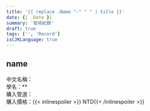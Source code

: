 ```yaml
---
title: '{{ replace .Name "-" " " | title }}'
date: {{ .Date }}
summary: '栽培紀錄'
draft: true
tags: ['', 'Record']
isCJKLanguage: true
---
```


## name

中文名稱：  
學名：**  
購入管道：  
購入價格：{{< inlinespoiler >}} NTD{{< /inlinespoiler >}}  
